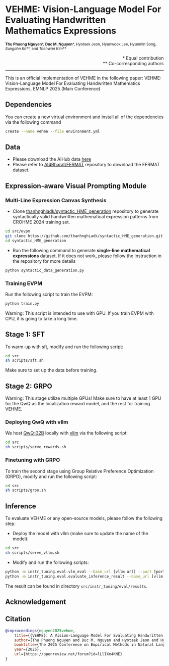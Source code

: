 # VEHME:  Vision-Language Model For Evaluating Handwritten Mathematics Expressions
<small> **Thu Phuong Nguyen***, **Duc M. Nguyen***, Hyotaek Jeon, Hyunwook Lee, Hyunmin Song, *Sungahn Ko***, and *Taehwan Kim*** </small>

<div style="text-align: right"> * Equal contribution <br> ** Co-corresponding authors </div>

---

This is an official implementation of VEHME in the following paper: VEHME:  Vision-Language Model For Evaluating Handwritten Mathematics Expressions, EMNLP 2025 (Main Conference)


## Dependencies
You can create a new virtual environment and install all of the dependencies via the following command
```bash
create --name vehme --file environment.yml
```

## Data
* Please download the AIHub data [here](https://www.aihub.or.kr/aihubdata/data/view.do?pageIndex=1&currMenu=115&topMenu=100&srchOptnCnd=OPTNCND001&searchKeyword=%EC%88%98%ED%95%99&srchDetailCnd=DETAILCND001&srchOrder=ORDER001&srchPagePer=20&aihubDataSe=data&dataSetSn=71716)
* Please refer to [AI4Bharat/FERMAT](https://github.com/AI4Bharat/FERMAT) repository to download the FERMAT dataset.

## Expression-aware Visual Prompting Module
### Multi-Line Expression Canvas Synthesis
* Clone [thanhnghiadk/syntactic_HME_generation](https://github.com/thanhnghiadk/syntactic_HME_generation) repository to generate syntactically valid handwritten mathematical expression patterns from CROHME 2024 training set.
```bash
cd src/evpm
git clone https://github.com/thanhnghiadk/syntactic_HME_generation.git
cd syntactic_HME_generation
```
* Run the following command to generate **single-line mathematical expressions** dataset. If it does not work, please follow the instruction in the repository for more details
```bash
python syntactic_data_generation.py
```
### Training EVPM
Run the following script to train the EVPM:
```bash
python train.py
```
Warning: This script is intended to use with GPU. If you train EVPM with CPU, it is going to take a long time.

## Stage 1: SFT
To warm-up with sft, modify and run the following script:
```bash
cd src
sh scripts/sft.sh
```
Make sure to set up the data before training.

## Stage 2: GRPO
Warning: This stage utilize multiple GPUs! Make sure to have at least 1 GPU for the QwQ as the localization reward model, and the rest for training VEHME.
### Deploying QwQ with vllm
We host [QwQ-32B](https://huggingface.co/Qwen/QwQ-32B) locally with [vllm](https://github.com/vllm-project/vllm) via the following script:
```bash
cd src
sh scripts/serve_rewards.sh
```

### Finetuning with GRPO
To train the second stage using Group Relative Preference Optimization (GRPO), modify and run the following script:
```bash
cd src
sh scripts/grpo.sh
```

## Inference
To evaluate VEHME or any open-source models, please follow the following step:

* Deploy the model with vllm (make sure to update the name of the model):
```bash
cd src
sh scripts/serve_vllm.sh
```

* Modify and run the following scripts:
```bash
python -m instr_tuning.eval.vlm_eval --base_url [vllm url] --port [port number] --model [moden name] --dataset [path/to/dataset] --num_workers [number of concurent requests] 
python -m instr_tuning.eval.evaluate_inference_result --base_url [vllm url] --port [port number] --model [moden name] --num_workers [number of concurent requests] --eval_localization True
```
The result can be found in directory `src/instr_tuning/eval/results`.

## Acknowledgement


## Citation
```bibtex
@inproceedings{nguyen2025vehme,
    title={{VEHME}: A Vision-Language Model For Evaluating Handwritten Mathematics Expressions},
    author={Thu Phuong Nguyen and Duc M. Nguyen and Hyotaek Jeon and Hyunwook Lee and Hyunmin Song and Sungahn Ko and Taehwan Kim},
    booktitle={The 2025 Conference on Empirical Methods in Natural Language Processing},
    year={2025},
    url={https://openreview.net/forum?id=lLlIXm4KNE}
}
```
